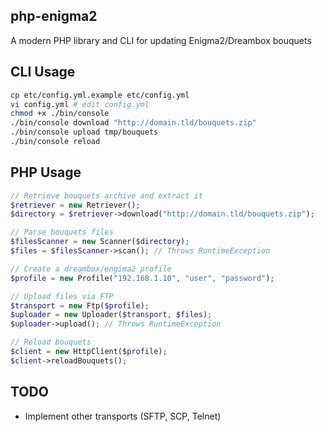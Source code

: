 php-enigma2
---
A modern PHP library and CLI for updating Enigma2/Dreambox bouquets

## CLI Usage
```bash
cp etc/config.yml.example etc/config.yml
vi config.yml # edit config.yml
chmod +x ./bin/console
./bin/console download "http://domain.tld/bouquets.zip"
./bin/console upload tmp/bouquets
./bin/console reload
```

## PHP Usage
```php
// Retrieve bouquets archive and extract it
$retriever = new Retriever();
$directory = $retriever->download("http://domain.tld/bouquets.zip");

// Parse bouquets files
$filesScanner = new Scanner($directory);
$files = $filesScanner->scan(); // Throws RuntimeException

// Create a dreambox/engima2 profile
$profile = new Profile("192.168.1.10", "user", "password");

// Upload files via FTP
$transport = new Ftp($profile);
$uploader = new Uploader($transport, $files);
$uploader->upload(); // Throws RuntimeException

// Reload bouquets
$client = new HttpClient($profile);
$client->reloadBouquets();
```

## TODO
- Implement other transports (SFTP, SCP, Telnet)
